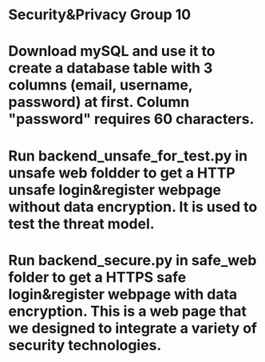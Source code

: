 # Security&Privacy Group 10
# Download mySQL and use it to create a database table with 3 columns (email, username, password) at first. Column "password" requires 60 characters.

# Run backend_unsafe_for_test.py in unsafe web foldder to get a HTTP unsafe login&register webpage without data encryption. It is used to test the threat model. 

# Run backend_secure.py in safe_web folder to get a HTTPS safe login&register webpage with data encryption. This is a web page that we designed to integrate a variety of security technologies.

